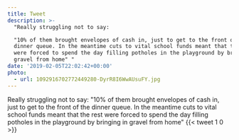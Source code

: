 ```yaml
---
title: Tweet
description: >-
  "Really struggling not to say:

  "10% of them brought envelopes of cash in, just to get to the front of the
  dinner queue. In the meantime cuts to vital school funds meant that the rest
  were forced to spend the day filling potholes in the playground by bringing in
  gravel from home" "
date: '2019-02-05T22:02:42+00:00'
photo:
  - url: 1092916702772449280-DyrR8I6WwAUsuFY.jpg
---
```

Really struggling not to say:
"10% of them brought envelopes of cash in, just to get to the front of the dinner queue. In the meantime cuts to vital school funds meant that the rest were forced to spend the day filling potholes in the playground by bringing in gravel from home" 
      {{< tweet 1 0 >}}
    
